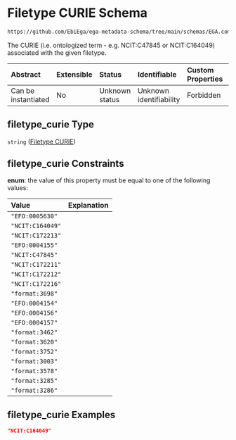 # Filetype CURIE Schema

```txt
https://github.com/EbiEga/ega-metadata-schema/tree/main/schemas/EGA.common-definitions.json#/definitions/file_object/properties/filetype/properties/filetype_curie
```

The CURIE (i.e. ontologized term - e.g. NCIT:C47845 or NCIT:C164049) associated with the given filetype.

| Abstract            | Extensible | Status         | Identifiable            | Custom Properties | Additional Properties | Access Restrictions | Defined In                                                                                |
| :------------------ | :--------- | :------------- | :---------------------- | :---------------- | :-------------------- | :------------------ | :---------------------------------------------------------------------------------------- |
| Can be instantiated | No         | Unknown status | Unknown identifiability | Forbidden         | Allowed               | none                | [EGA.common-definitions.json*](../out/EGA.common-definitions.json "open original schema") |

## filetype_curie Type

`string` ([Filetype CURIE](ega-4-definitions-ega-file-object-properties-filetype-ncitc172272-properties-filetype-curie.md))

## filetype_curie Constraints

**enum**: the value of this property must be equal to one of the following values:

| Value            | Explanation |
| :--------------- | :---------- |
| `"EFO:0005630"`  |             |
| `"NCIT:C164049"` |             |
| `"NCIT:C172213"` |             |
| `"EFO:0004155"`  |             |
| `"NCIT:C47845"`  |             |
| `"NCIT:C172211"` |             |
| `"NCIT:C172212"` |             |
| `"NCIT:C172216"` |             |
| `"format:3698"`  |             |
| `"EFO:0004154"`  |             |
| `"EFO:0004156"`  |             |
| `"EFO:0004157"`  |             |
| `"format:3462"`  |             |
| `"format:3620"`  |             |
| `"format:3752"`  |             |
| `"format:3003"`  |             |
| `"format:3578"`  |             |
| `"format:3285"`  |             |
| `"format:3286"`  |             |

## filetype_curie Examples

```json
"NCIT:C164049"
```
